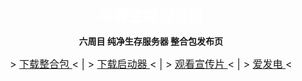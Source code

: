 <p align="center">
    <font size=5>
        <b>
            <span style="color:white;">
                平霄生存服务器
            </span>
        </b>
    </font>
</p>

<p align="center">
    <b>
        六周目 纯净生存服务器 整合包发布页
    </b>
</p>

<p align="center">
    <font size=3>
        >
        <a href="https://github.com/Azure-Network/Azure-Survival-Pack/blob/main/DOWNLOAD.md">
            下载整合包
        </a> < | >
        <a href="https://github.com/Azure-Network/Azure-Survival-Pack/blob/main/LAUNCHER.md">
            下载启动器
        </a> < | >
        <a href="https://www.bilibili.com/video/BV1AW4y1j7xM">
            观看宣传片
        </a> < | >
        <a href="https://afdian.net/a/AzureMC">
            爱发电
        </a>
        <
    </font>
</a>

